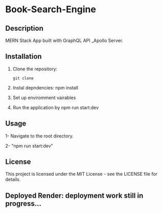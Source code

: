 # Book-Search-Engine

## Description

MERN Stack App built with GraphQL API \_Apollo Server.

## Installation

1.  Clone the repository:

    ```
    git clone

    ```

2.  Instal depndencies: npm install

3.  Set up enviromment vairables

4.  Run the application by npm run start:dev

## Usage

1- Navigate to the root directory.

2- "npm run start:dev"

## License

This project is licensed under the MIT License - see the LICENSE file for details.

## Deployed Render: deployment work still in progress...
